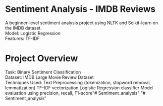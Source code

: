 
# Sentiment Analysis - IMDB Reviews

A beginner-level sentiment analysis project using NLTK and Scikit-learn on the IMDB dataset.  
Model: Logistic Regression  
Features: TF-IDF  

# Project Overview

Task: Binary Sentiment Classification  
Dataset: IMDB Large Movie Review Dataset  
Techniques Used:
Text Preprocessing (tokenization, stopword removal, lemmatization)
TF-IDF vectorization
Logistic Regression classifier
Model evaluation using precision, recall, F1-score"# Sentiment_analysis" 
"# Sentiment_analysis" 
